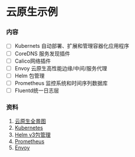 # 云原生示例

### 内容
- [ ] Kubernets 自动部署、扩展和管理容器化应用程序
- [ ] CoreDNS 服务发现插件
- [ ] Calico网络插件
- [ ] Envoy 云原生高性能边缘/中间/服务代理
- [ ] Helm 包管理
- [ ] Prometheus 监控系统和时间序列数据库
- [ ] Fluentd统一日志层

### 资料

1. [云原生全景图](https://landscape.cncf.io/)
2. [Kubernetes](https://kubernetes.io/zh/docs/home/)
2. [Helm v3包管理](https://helm.sh/zh/)
3. [Prometheus](https://prometheus.io/)
4. [Envoy](https://www.envoyproxy.io/)
